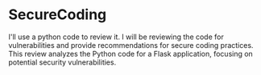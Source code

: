 # SecureCoding
I'll use a python code to review it. I will be reviewing the code for vulnerabilities and provide recommendations for secure coding practices.
This review analyzes the Python code for a Flask application, focusing on potential security vulnerabilities.
